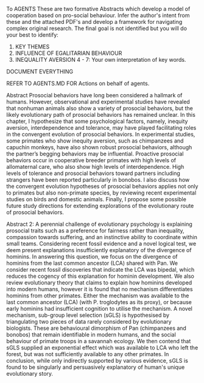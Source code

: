 To AGENTS These are two formative Abstracts which develop a model of cooperation based on pro-social behaviour.  Infer the author's intent from these and the attached PDF's and develop a framework for navigating complex original research. The final goal is not identified but you will do your best to identify:

1. KEY THEMES
2. INFLUENCE OF EGALITARIAN BEHAVIOUR
3. INEQUALITY AVERSION
4 - 7: Your own interpretation of key words.

DOCUMENT EVERYTHING

REFER TO AGENTS.MD FOR Actions on behalf of agents.


Abstract
Prosocial behaviors have long been considered a hallmark of humans. However, observational and experimental studies have revealed that nonhuman animals also show a variety of prosocial behaviors, but the likely evolutionary path of prosocial behaviors has remained unclear. In this chapter, I hypothesize that some psychological factors, namely, inequity aversion, interdependence and tolerance, may have played facilitating roles in the convergent evolution of prosocial behaviors. In experimental studies, some primates who show inequity aversion, such as chimpanzees and capuchin monkeys, have also shown robust prosocial behaviors, although the partner’s begging behaviors may be influential. Proactive prosocial behaviors occur in cooperative breeder primates with high levels of allomaternal care, who also show high levels of interdependence. High levels of tolerance and prosocial behaviors toward partners including strangers have been reported particularly in bonobos. I also discuss how the convergent evolution hypotheses of prosocial behaviors applies not only to primates but also non-primate species, by reviewing recent experimental studies on birds and domestic animals. Finally, I propose some possible future study directions for extending explorations of the evolutionary route of prosocial behaviors.

Abstract 2:
A perennial challenge of evolutionary psychology is explaining prosocial traits such as a preference for fairness rather than inequality, compassion towards suffering, and an instinctive ability to coordinate within small teams. Considering recent fossil evidence and a novel logical test, we deem present explanations insufficiently explanatory of the divergence of hominins. In answering this question, we focus on the divergence of hominins from the last common ancestor (LCA) shared with Pan. We consider recent fossil discoveries that indicate the LCA was bipedal, which reduces the cogency of this explanation for hominin development. We also review evolutionary theory that claims to explain how hominins developed into modern humans, however it is found that no mechanism differentiates hominins from other primates. Either the mechanism was available to the last common ancestor (LCA) (with P. troglodytes as its proxy), or because early hominins had insufficient cognition to utilise the mechanism. A novel mechanism, sub-group level selection (sGLS) is hypothesised by triangulating two pieces of data rarely considered by evolutionary biologists. These are behavioural dimorphism of Pan (chimpanzees and bonobos) that remain identifiable in modern humans, and the social behaviour of primate troops in a savannah ecology. We then contend that sGLS supplied an exponential effect which was available to LCA who left the forest, but was not sufficiently available to any other primates. In conclusion, while only indirectly supported by various evidence, sGLS is found to be singularly and persuasively explanatory of human's unique evolutionary story.